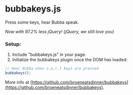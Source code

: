 # bubbakeys.js

Press some keys, hear Bubba speak.

_Now with 97.2% less jQuery! (jQuery, we still love you)_

### Setup:

1. Include "bubbakeys.js" in your page.
2. Initialize the bubbakeys plugin once the DOM has loaded:

```javascript
// Hear Bubba when c,a,r,l keys are pressed
bubbakeys();
```

More info at [https://github.com/broeneatsdinner/bubbakeys](https://github.com/broeneatsdinner/bubbakeys).
